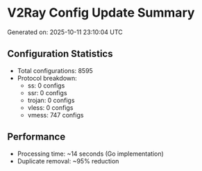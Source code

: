 # V2Ray Config Update Summary
Generated on: 2025-10-11 23:10:04 UTC

## Configuration Statistics
- Total configurations: 8595
- Protocol breakdown:
  - ss: 0 configs
  - ssr: 0 configs
  - trojan: 0 configs
  - vless: 0 configs
  - vmess: 747 configs

## Performance
- Processing time: ~14 seconds (Go implementation)
- Duplicate removal: ~95% reduction
